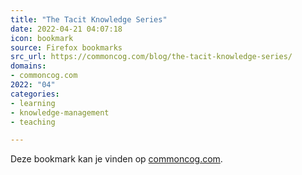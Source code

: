 ```yaml
---
title: "The Tacit Knowledge Series"
date: 2022-04-21 04:07:18
icon: bookmark
source: Firefox bookmarks
src_url: https://commoncog.com/blog/the-tacit-knowledge-series/
domains:
- commoncog.com
2022: "04"
categories:
- learning
- knowledge-management
- teaching

---
```

Deze bookmark kan je vinden op [commoncog.com](https://commoncog.com/blog/the-tacit-knowledge-series/).

